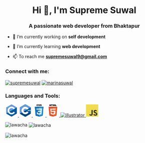 <h1 align="center">Hi 👋, I'm Supreme Suwal</h1>
<h3 align="center">A passionate web developer from Bhaktapur</h3>

- 🔭 I’m currently working on **self development**

- 🌱 I’m currently learning **web development**

- 📫 To reach me **supremesuwal9@gmail.com**

<h3 align="left">Connect with me:</h3>
<p align="left">
<a href="https://linkedin.com/in/supremesuwal" target="blank"><img align="center" src="https://raw.githubusercontent.com/rahuldkjain/github-profile-readme-generator/master/src/images/icons/Social/linked-in-alt.svg" alt="supremesuwal" height="30" width="40" /></a>
<a href="https://fb.com/marinasuwal" target="blank"><img align="center" src="https://raw.githubusercontent.com/rahuldkjain/github-profile-readme-generator/master/src/images/icons/Social/facebook.svg" alt="marinasuwal" height="30" width="40" /></a>
</p>

<h3 align="left">Languages and Tools:</h3>
<p align="left"> <a href="https://www.cprogramming.com/" target="_blank" rel="noreferrer"> <img src="https://raw.githubusercontent.com/devicons/devicon/master/icons/c/c-original.svg" alt="c" width="40" height="40"/> </a> <a href="https://www.w3schools.com/cpp/" target="_blank" rel="noreferrer"> <img src="https://raw.githubusercontent.com/devicons/devicon/master/icons/cplusplus/cplusplus-original.svg" alt="cplusplus" width="40" height="40"/> </a> <a href="https://www.w3schools.com/css/" target="_blank" rel="noreferrer"> <img src="https://raw.githubusercontent.com/devicons/devicon/master/icons/css3/css3-original-wordmark.svg" alt="css3" width="40" height="40"/> </a> <a href="https://www.w3.org/html/" target="_blank" rel="noreferrer"> <img src="https://raw.githubusercontent.com/devicons/devicon/master/icons/html5/html5-original-wordmark.svg" alt="html5" width="40" height="40"/> </a> <a href="https://www.adobe.com/in/products/illustrator.html" target="_blank" rel="noreferrer"> <img src="https://www.vectorlogo.zone/logos/adobe_illustrator/adobe_illustrator-icon.svg" alt="illustrator" width="40" height="40"/> </a> <a href="https://developer.mozilla.org/en-US/docs/Web/JavaScript" target="_blank" rel="noreferrer"> <img src="https://raw.githubusercontent.com/devicons/devicon/master/icons/javascript/javascript-original.svg" alt="javascript" width="40" height="40"/> </a> </p>

<p><img align="left" src="https://github-readme-stats.vercel.app/api/top-langs?username=lawacha&show_icons=true&locale=en&layout=compact" alt="lawacha" /></p>

<p>&nbsp;<img align="center" src="https://github-readme-stats.vercel.app/api?username=lawacha&show_icons=true&locale=en" alt="lawacha" /></p>

<p><img align="center" src="https://github-readme-streak-stats.herokuapp.com/?user=lawacha&" alt="lawacha" /></p>
